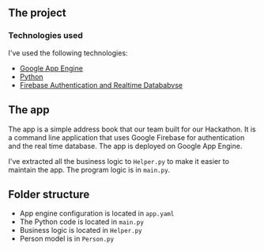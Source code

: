 ## The project
### Technologies used
I've used the following technologies:
- [Google App Engine](https://cloud.google.com/appengine/docs/overview)
- [Python](https://www.python.org/)
- [Firebase Authentication and Realtime Datababvse](https://firebase.google.com/)

## The app
The app is a simple address book that our team built for our Hackathon. It is a command line application that uses Google Firebase for authentication and the real time database. The app is deployed on Google App Engine. 

I've extracted all the business logic to `Helper.py` to make it easier to maintain the app. 
The program logic is in `main.py`. 

## Folder structure
- App engine configuration is located in `app.yaml` 
- The Python code is located in `main.py`
- Business logic is located in `Helper.py`
- Person model is in `Person.py`
